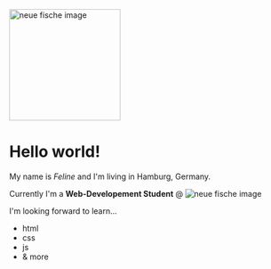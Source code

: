 <img src="https://wordpress.startsteps.org/wp-content/uploads/2022/02/neuefische@2x.png" alt="neue fische image" width="200"/>

# Hello world!

My name is _Feline_ and I'm living in Hamburg, Germany.

Currently I'm a **Web-Developement Student** 
@ ![neue fische image](https://wordpress.startsteps.org/wp-content/uploads/2022/02/neuefische@2x.png)

I'm looking forward to learn...
- html
- css
- js
- & more
